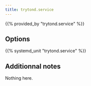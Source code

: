 ```yaml
---
title: trytond.service
---
```


{{% provided_by "trytond.service" %}}

## Options

{{% systemd_unit "trytond.service" %}}

## Additionnal notes

Nothing here.